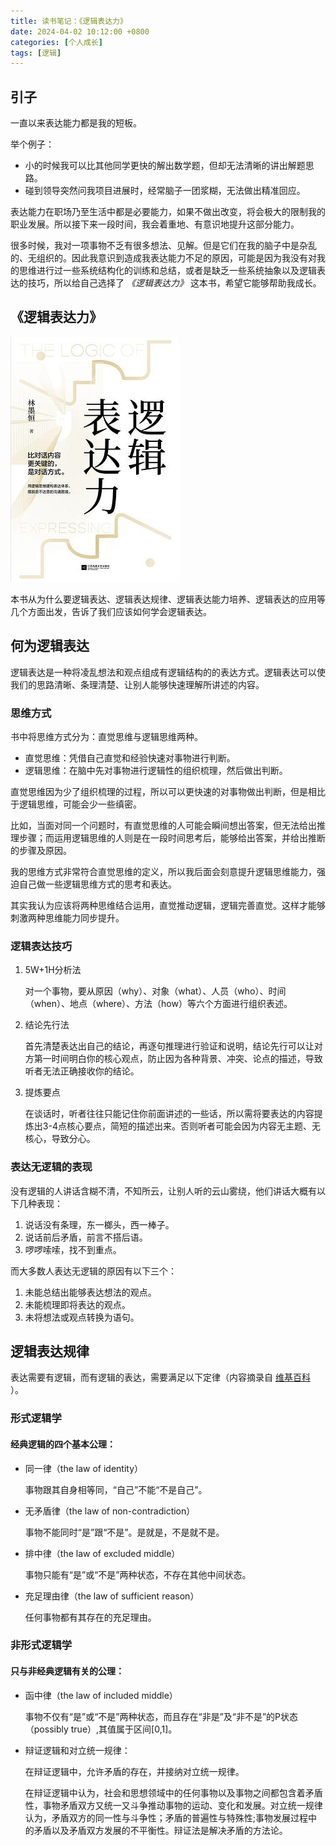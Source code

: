 ```yaml
---
title: 读书笔记：《逻辑表达力》
date: 2024-04-02 10:12:00 +0800
categories: [个人成长]
tags: [逻辑]
---
```


## 引子

一直以来表达能力都是我的短板。

举个例子：

- 小的时候我可以比其他同学更快的解出数学题，但却无法清晰的讲出解题思路。
- 碰到领导突然问我项目进展时，经常脑子一团浆糊，无法做出精准回应。

表达能力在职场乃至生活中都是必要能力，如果不做出改变，将会极大的限制我的职业发展。所以接下来一段时间，我会着重地、有意识地提升这部分能力。

很多时候，我对一项事物不乏有很多想法、见解。但是它们在我的脑子中是杂乱的、无组织的。因此我意识到造成我表达能力不足的原因，可能是因为我没有对我的思维进行过一些系统结构化的训练和总结，或者是缺乏一些系统抽象以及逻辑表达的技巧，所以给自己选择了 *《逻辑表达力》* 这本书，希望它能够帮助我成长。

## 《逻辑表达力》

![](/assets/img/logic-expression/1.jpg)

本书从为什么要逻辑表达、逻辑表达规律、逻辑表达能力培养、逻辑表达的应用等几个方面出发，告诉了我们应该如何学会逻辑表达。

##  何为逻辑表达

逻辑表达是一种将凌乱想法和观点组成有逻辑结构的的表达方式。逻辑表达可以使我们的思路清晰、条理清楚、让别人能够快速理解所讲述的内容。

### 思维方式

书中将思维方式分为：直觉思维与逻辑思维两种。

- 直觉思维：凭借自己直觉和经验快速对事物进行判断。
- 逻辑思维：在脑中先对事物进行逻辑性的组织梳理，然后做出判断。

直觉思维因为少了组织梳理的过程，所以可以更快速的对事物做出判断，但是相比于逻辑思维，可能会少一些缜密。

比如，当面对同一个问题时，有直觉思维的人可能会瞬间想出答案，但无法给出推理步骤；而运用逻辑思维的人则是在一段时间思考后，能够给出答案，并给出推断的步骤及原因。

我的思维方式非常符合直觉思维的定义，所以我后面会刻意提升逻辑思维能力，强迫自己做一些逻辑思维方式的思考和表达。

其实我认为应该将两种思维结合运用，直觉推动逻辑，逻辑完善直觉。这样才能够刺激两种思维能力同步提升。

### 逻辑表达技巧

1. 5W+1H分析法 

    对一个事物，要从原因（why）、对象（what）、人员（who）、时间（when）、地点（where）、方法（how）等六个方面进行组织表述。
2. 结论先行法
    
    首先清楚表达出自己的结论，再逐句推理进行验证和说明，结论先行可以让对方第一时间明白你的核心观点，防止因为各种背景、冲突、论点的描述，导致听者无法正确接收你的结论。
3. 提炼要点

    在谈话时，听者往往只能记住你前面讲述的一些话，所以需将要表达的内容提炼出3-4点核心要点，简短的描述出来。否则听者可能会因为内容无主题、无核心，导致分心。


### 表达无逻辑的表现

没有逻辑的人讲话含糊不清，不知所云，让别人听的云山雾绕，他们讲话大概有以下几种表现：

1. 说话没有条理，东一榔头，西一棒子。
2. 说话前后矛盾，前言不搭后语。
3. 啰啰嗦嗦，找不到重点。

而大多数人表达无逻辑的原因有以下三个：

1. 未能总结出能够表达想法的观点。
2. 未能梳理即将表达的观点。
3. 未将想法或观点转换为语句。

## 逻辑表达规律

表达需要有逻辑，而有逻辑的表达，需要满足以下定律（内容摘录自 [维基百科](https://zh.wikipedia.org/wiki/%E9%80%BB%E8%BE%91#%E6%A6%82%E5%BF%B5) ）。

### 形式逻辑学

#### 经典逻辑的四个基本公理：

- 同一律（the law of identity）
    
    事物跟其自身相等同，“自己”不能“不是自己”。

- 无矛盾律（the law of non-contradiction）
    
    事物不能同时“是”跟“不是”。是就是，不是就不是。

- 排中律（the law of excluded middle）
    
    事物只能有“是”或“不是”两种状态，不存在其他中间状态。

- 充足理由律（the law of sufficient reason）
    
    任何事物都有其存在的充足理由。

### 非形式逻辑学

#### 只与非经典逻辑有关的公理：

- 函中律（the law of included middle）

    事物不仅有“是”或“不是”两种状态，而且存在“非是”及“非不是”的P状态（possibly true）,其值属于区间[0,1]。

- 辩证逻辑和对立统一规律：

    在辩证逻辑中，允许矛盾的存在，并接纳对立统一规律。

    在辩证逻辑中认为，社会和思想领域中的任何事物以及事物之间都包含着矛盾性，事物矛盾双方又统一又斗争推动事物的运动、变化和发展。对立统一规律认为，矛盾双方的同一性与斗争性；矛盾的普遍性与特殊性;事物发展过程中的矛盾以及矛盾双方发展的不平衡性。辩证法是解决矛盾的方法论。

